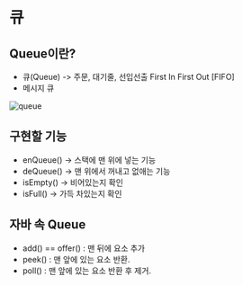 # 큐
## Queue이란?
+ 큐(Queue) -> 주문, 대기줄, 선입선출 First In First Out [FIFO]
+ 메시지 큐

![queue](https://github.com/juniorBoard/Data-Structure/blob/main/Minwoo/queue/queue.png)

## 구현할 기능
+ enQueue() -> 스택에 맨 위에 넣는 기능
+ deQueue() -> 맨 위에서 꺼내고 없애는 기능
+ isEmpty() -> 비어있는지 확인
+ isFull() -> 가득 차있는지 확인

## 자바 속 Queue
+ add() == offer() : 맨 뒤에 요소 추가
+ peek() : 맨 앞에 있는 요소 반환.
+ poll() : 맨 앞에 있는 요소 반환 후 제거.